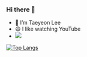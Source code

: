 ### Hi there 👋

- 🔭 I’m Taeyeon Lee
- 😄 I like watching YouTube
- <a href="https://blog.naver.com/hahaha2662" target="_blank"><img src="https://img.shields.io/badge/뱃지레이블-배경색?style=뱃지모양&logo=로고&logoColor=로고색상"/></a>
  
[![Top Langs](https://github-readme-stats.vercel.app/api/top-langs/?username=anuraghazra)](https://github.com/anuraghazra/github-readme-stats)





